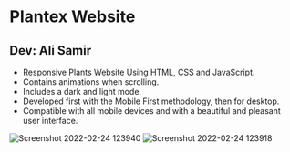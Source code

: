 # Plantex Website

## Dev: Ali Samir

- Responsive Plants Website Using HTML, CSS and JavaScript.
- Contains animations when scrolling.
- Includes a dark and light mode.
- Developed first with the Mobile First methodology, then for desktop.
- Compatible with all mobile devices and with a beautiful and pleasant user interface.

![Screenshot 2022-02-24 123940](https://user-images.githubusercontent.com/62913154/155508757-dda206ff-4837-4f63-b5b0-a558d62fac57.jpg)
![Screenshot 2022-02-24 123918](https://user-images.githubusercontent.com/62913154/155508765-e9edcf52-3084-4495-98b4-1a51d536a702.jpg)
